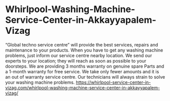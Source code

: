 # Whirlpool-Washing-Machine-Service-Center-in-Akkayyapalem-Vizag
“Global techno service centre” will provide the best services, repairs and maintenance to your products. When you have to get any washing machine problems, just inform our service centre nearby location. We send our experts to your location; they will reach as soon as possible to your doorsteps. We are providing 3 months warranty on genuine spare Parts and a 1-month warranty for free service. We take only fewer amounts and it is an out of warranty service centre. Our technicians will always strain to solve your washing machine problems.   https://whirlpool-service-center-in-vizag.com/whirlpool-washing-machine-service-center-in-akkayyapalem-vizag/
